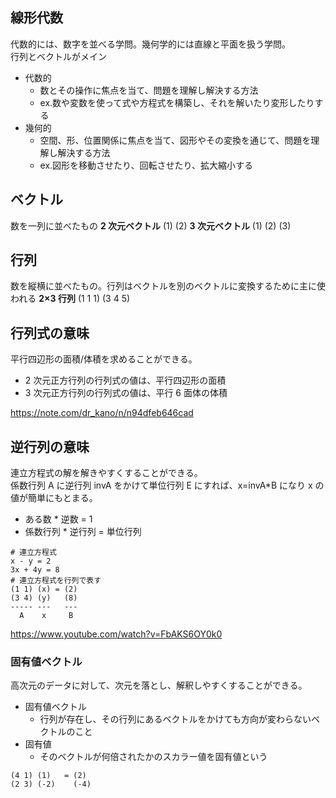 ## 線形代数

代数的には、数字を並べる学問。幾何学的には直線と平面を扱う学問。<br>
行列とベクトルがメイン

- 代数的
  - 数とその操作に焦点を当て、問題を理解し解決する方法
  - ex.数や変数を使って式や方程式を構築し、それを解いたり変形したりする
- 幾何的
  - 空間、形、位置関係に焦点を当て、図形やその変換を通じて、問題を理解し解決する方法
  - ex.図形を移動させたり、回転させたり、拡大縮小する

## ベクトル

数を一列に並べたもの
**2 次元ベクトル**
(1)
(2)
**3 次元ベクトル**
(1)
(2)
(3)

## 行列

数を縦横に並べたもの。行列はベクトルを別のベクトルに変換するために主に使われる
**2×3 行列**
(1 1 1)
(3 4 5)

## 行列式の意味

平行四辺形の面積/体積を求めることができる。

- 2 次元正方行列の行列式の値は、平行四辺形の面積
- 3 次元正方行列の行列式の値は、平行 6 面体の体積

https://note.com/dr_kano/n/n94dfeb646cad

## 逆行列の意味

連立方程式の解を解きやすくすることができる。<br>
係数行列 A に逆行列 invA をかけて単位行列 E にすれば、x=invA\*B になり x の値が簡単にもとまる。

- ある数 \* 逆数 = 1
- 係数行列 \* 逆行列 = 単位行列

```
# 連立方程式
x - y = 2
3x + 4y = 8
# 連立方程式を行列で表す
(1 1) (x) = (2)
(3 4) (y)   (8)
----- ---   ---
  A    x     B
```

https://www.youtube.com/watch?v=FbAKS6OY0k0

### 固有値ベクトル

高次元のデータに対して、次元を落とし、解釈しやすくすることができる。<br>

- 固有値ベクトル
  - 行列が存在し、その行列にあるベクトルをかけても方向が変わらないベクトルのこと
- 固有値
  - そのベクトルが何倍されたかのスカラー値を固有値という

```
(4 1) (1)   = (2)
(2 3) (-2)    (-4)
```

